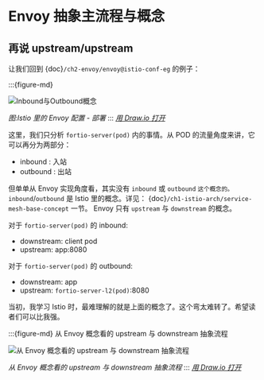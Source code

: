 # Envoy 抽象主流程与概念

## 再说 upstream/upstream

让我们回到 {doc}`/ch2-envoy/envoy@istio-conf-eg` 的例子：


:::{figure-md}

<img src="/ch1-istio-arch/istio-data-panel-arch.assets/istio-data-panel-arch.drawio.svg" alt="Inbound与Outbound概念">

*图:Istio 里的 Envoy 配置 - 部署*
:::
*[用 Draw.io 打开](https://app.diagrams.net/#Uhttps%3A%2F%2Fistio-insider.mygraphql.com%2Fzh_CN%2Flatest%2F_images%2Fistio-data-panel-arch.drawio.svg)*


这里，我们只分析 `fortio-server(pod)` 内的事情。从 POD 的流量角度来讲，它可以再分为两部分：
 - inbound : 入站
 - outbound : 出站

但单单从 Envoy 实现角度看，其实没有 `inbound` 或 `outbound` `这个概念的。inbound`/`outbound` 是 Istio 里的概念。详见： {doc}`/ch1-istio-arch/service-mesh-base-concept`
 一节。 Envoy 只有 `upstream` 与 `downstream` 的概念。  

对于 `fortio-server(pod)` 的 inbound:
  - downstream: client pod
  - upstream: app:8080

对于 `fortio-server(pod)` 的 outbound:
 - downstream: app
 - upstream: `fortio-server-l2(pod)`:8080

当初，我学习 Istio 时，最难理解的就是上面的概念了。这个弯太难转了。希望读者们可以比我强。




:::{figure-md} 从 Envoy 概念看的 upstream 与 downstream 抽象流程

<img src="/ch2-envoy/envoy-high-level-flow/envoy-high-level-flow.assets/envoy-high-level-flow-abstract.drawio.svg" alt="从 Envoy 概念看的 upstream 与 downstream 抽象流程">

*从 Envoy 概念看的 upstream 与 downstream 抽象流程*
:::
*[用 Draw.io 打开](https://app.diagrams.net/#Uhttps%3A%2F%2Fistio-insider.mygraphql.com%2Fzh_CN%2Flatest%2F_images%2Fenvoy-high-level-flow-abstract.drawio.svg)*





